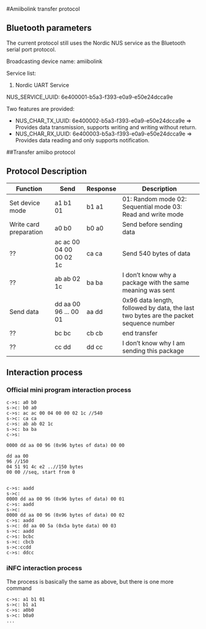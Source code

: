 #Amiibolink transfer protocol

## Bluetooth parameters

The current protocol still uses the Nordic NUS service as the Bluetooth serial port protocol.

Broadcasting device name: amiibolink

Service list:

1. Nordic UART Service

NUS_SERVICE_UUID: 6e400001-b5a3-f393-e0a9-e50e24dcca9e

Two features are provided:

- NUS_CHAR_TX_UUID: 6e400002-b5a3-f393-e0a9-e50e24dcca9e => Provides data transmission, supports writing and writing without return.
- NUS_CHAR_RX_UUID: 6e400003-b5a3-f393-e0a9-e50e24dcca9e => Provides data reading and only supports notification.

##Transfer amiibo protocol

## Protocol Description

| Function               | Send                    | Response | Description                                                                           |
| ---------------------- | ----------------------- | -------- | ------------------------------------------------------------------------------------- |
| Set device mode        | a1 b1 01                | b1 a1    | 01: Random mode 02: Sequential mode 03: Read and write mode                           |
| Write card preparation | a0 b0                   | b0 a0    | Send before sending data                                                              |
| ??                     | ac ac 00 04 00 00 02 1c | ca ca    | Send 540 bytes of data                                                                |
| ??                     | ab ab 02 1c             | ba ba    | I don’t know why a package with the same meaning was sent                             |
| Send data              | dd aa 00 96 ... 00 01   | aa dd    | 0x96 data length, followed by data, the last two bytes are the packet sequence number |
| ??                     | bc bc                   | cb cb    | end transfer                                                                          |
| ??                     | cc dd                   | dd cc    | I don’t know why I am sending this package                                            |

## Interaction process

### Official mini program interaction process

```
c->s: a0 b0
s->c: b0 a0
c->s: ac ac 00 04 00 00 02 1c //540
s->c: ca ca
c->s: ab ab 02 1c
s->c: ba ba
c->s:

0000 dd aa 00 96 (0x96 bytes of data) 00 00

dd aa 00
96 //150
04 51 91 4c e2 ..//150 bytes
00 00 //seq, start from 0


c->s: aadd
s->c:
0000 dd aa 00 96 (0x96 bytes of data) 00 01
c->s: aadd
s->c:
0000 dd aa 00 96 (0x96 bytes of data) 00 02
c->s: aadd
s->c: dd aa 00 5a (0x5a byte data) 00 03
s->c: aadd
c->s: bcbc
s->c: cbcb
s->c:ccdd
c->s: ddcc
```

### iNFC interaction process

The process is basically the same as above, but there is one more command

```
c->s: a1 b1 01
s->c: b1 a1
c->s: a0b0
s->c: b0a0
...
```
